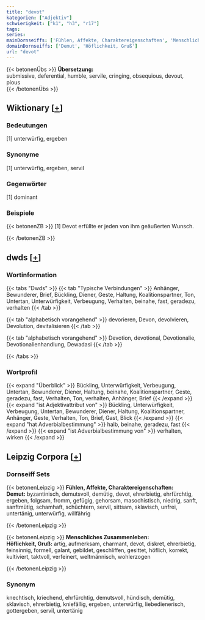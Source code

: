 ```yaml
---
title: "devot"
kategorien: ["Adjektiv"]
schwierigkeit: ["k1", "h3", "r17"]
tags:
series:
mainDornseiffs: ['Fühlen, Affekte, Charaktereigenschaften', 'Menschliches Zusammenleben']
domainDornseiffs: ['Demut', 'Höflichkeit, Gruß']
url: "devot"
---
```


{{< betonenÜbs >}}
**Übersetzung:**  
submissive, deferential, humble, servile, cringing, obsequious, devout, pious  
{{< /betonenÜbs >}}

## Wiktionary [[+](https://de.wiktionary.org/wiki/devot)]

### Bedeutungen
[1] unterwürfig, ergeben  

### Synonyme
[1] unterwürfig, ergeben, servil  

### Gegenwörter
[1] dominant  

### Beispiele
{{< betonenZB >}}
[1] Devot erfüllte er jeden von ihm geäußerten Wunsch.  

{{< /betonenZB >}}


## dwds [[+](https://www.dwds.de/wb/devot)]

### Wortinformation
{{< tabs "Dwds" >}}
{{< tab "Typische Verbindungen" >}}
Anhänger, Bewunderer, Brief, Bückling, Diener, Geste, Haltung, Koalitionspartner, Ton, Untertan, Unterwürfigkeit, Verbeugung, Verhalten, beinahe, fast, geradezu, verhalten
{{< /tab >}}

{{< tab "alphabetisch vorangehend" >}}
devorieren, Devon, devolvieren, Devolution, devitalisieren
{{< /tab >}}

{{< tab "alphabetisch vorangehend" >}}
Devotion, devotional, Devotionalie, Devotionalienhandlung, Dewadasi
{{< /tab >}}

{{< /tabs >}}

### Wortprofil
{{< expand "Überblick" >}} Bückling, Unterwürfigkeit, Verbeugung, Untertan, Bewunderer, Diener, Haltung, beinahe, Koalitionspartner, Geste, geradezu, fast, Verhalten, Ton, verhalten, Anhänger, Brief {{< /expand >}}
{{< expand "ist Adjektivattribut von" >}} Bückling, Unterwürfigkeit, Verbeugung, Untertan, Bewunderer, Diener, Haltung, Koalitionspartner, Anhänger, Geste, Verhalten, Ton, Brief, Gast, Blick {{< /expand >}}
{{< expand "hat Adverbialbestimmung" >}} halb, beinahe, geradezu, fast {{< /expand >}}
{{< expand "ist Adverbialbestimmung von" >}} verhalten, wirken {{< /expand >}}

## Leipzig Corpora [[+](https://corpora.uni-leipzig.de/en/res?word=devot&corpusId=deu_newscrawl-public_2018)]

### Dornseiff Sets
{{< betonenLeipzig >}}
**Fühlen, Affekte, Charaktereigenschaften:**  
**Demut:** byzantinisch, demutsvoll, demütig, devot, ehrerbietig, ehrfürchtig, ergeben, folgsam, fromm, gefügig, gehorsam, masochistisch, niedrig, sanft, sanftmütig, schamhaft, schüchtern, servil, sittsam, sklavisch, unfrei, untertänig, unterwürfig, willfährig  

{{< /betonenLeipzig >}}


{{< betonenLeipzig >}}
**Menschliches Zusammenleben:**  
**Höflichkeit, Gruß:** artig, aufmerksam, charmant, devot, diskret, ehrerbietig, feinsinnig, formell, galant, gebildet, geschliffen, gesittet, höflich, korrekt, kultiviert, taktvoll, verfeinert, weltmännisch, wohlerzogen  

{{< /betonenLeipzig >}}

### Synonym
knechtisch, kriechend, ehrfürchtig, demutsvoll, hündisch, demütig, sklavisch, ehrerbietig, kniefällig, ergeben, unterwürfig, liebedienerisch, gottergeben, servil, untertänig

